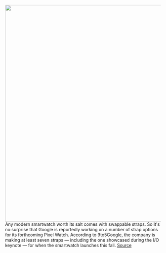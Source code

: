 <img src='https://cdn.vox-cdn.com/thumbor/LKkBjkFckGv6K6co6KwygdIpOzw=/0x0:1920x1080/1200x800/filters:focal(807x387:1113x693)/cdn.vox-cdn.com/uploads/chorus_image/image/70985128/Google_Pixel_Watch_1.0.png' width='700px' /><br/>
Any modern smartwatch worth its salt comes with swappable straps. So it's no surprise that Google is reportedly working on a number of strap options for its forthcoming Pixel Watch. According to 9to5Google, the company is making at least seven straps — including the one showcased during the I/O keynote — for when the smartwatch launches this fall.
<a href='https://www.theverge.com/2022/6/16/23171499/google-pixel-watch-straps-smartwatch'> Source <a/>